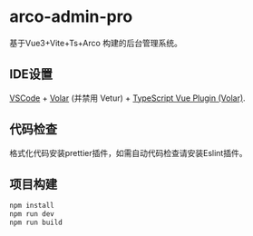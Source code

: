 # arco-admin-pro

基于Vue3+Vite+Ts+Arco 构建的后台管理系统。

## IDE设置

[VSCode](https://code.visualstudio.com/) + [Volar](https://marketplace.visualstudio.com/items?itemName=Vue.volar) (并禁用 Vetur) + [TypeScript Vue Plugin (Volar)](https://marketplace.visualstudio.com/items?itemName=Vue.vscode-typescript-vue-plugin).


## 代码检查

格式化代码安装prettier插件，如需自动代码检查请安装Eslint插件。

## 项目构建

```sh
npm install
npm run dev
npm run build
```
